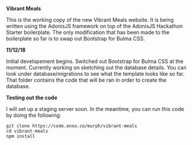 **Vibrant Meals**

This is the working copy of the new Vibrant Meals website.  It is being written using the AdonisJS framework on top of the AdonisJS Hackathon Starter boilerplate.  The only modification that has been made to the boilerplate so far is to swap out Bootstrap for Bulma CSS.

**11/12/18**

Initial developement begins.  Switched out Bootstrap for Bulma CSS at the moment.  Currently working on sketching out the database details.  You can look under database/migrations to see what the template looks like so far.  That folder contains the code that will be ran in order to create the database.

**Testing out the code**

I will set up a staging server soon.  In the meantime, you can run this code by doing the following:

```
git clone https://code.enxo.co/murph/vibrant-meals
cd vibrant-meals
npm install
```